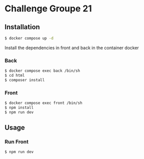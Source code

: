 # Challenge Groupe 21

## Installation

```bash 
$ docker compose up -d
```
Install the dependencies in front and back in the container docker

### Back 
```bash
$ docker compose exec back /bin/sh
$ cd html
$ composer install
```

### Front
```bash
$ docker compose exec front /bin/sh
$ npm install
$ npm run dev
```

## Usage

### Run Front
```bash
$ npm run dev
```
